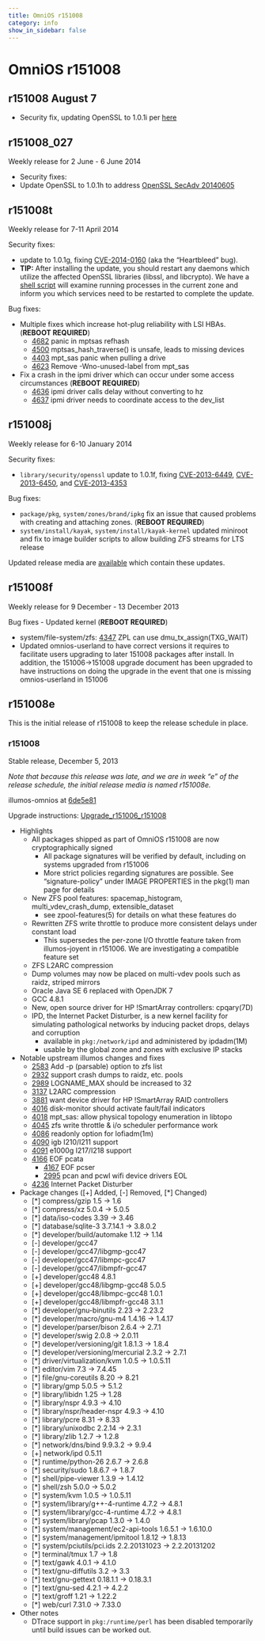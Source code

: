 ```yaml
---
title: OmniOS r151008
category: info
show_in_sidebar: false
---
```


# OmniOS r151008

## r151008 August 7

* Security fix, updating OpenSSL to 1.0.1i per
  [here](https://www.openssl.org/news/secadv_20140806.txt)

## r151008_027

Weekly release for 2 June - 6 June 2014

* Security fixes:
 * Update OpenSSL to 1.0.1h to address [OpenSSL SecAdv 20140605](https://www.openssl.org/news/secadv_20140605.txt)


## r151008t

Weekly release for 7-11 April 2014

Security fixes:

 *  update to 1.0.1g, fixing [CVE-2014-0160](http://cve.mitre.org/cgi-bin/cvename.cgi?name=CVE-2014-0160) (aka the “Heartbleed” bug).
  * **TIP:** After installing the  update, you should restart any daemons which utilize the affected OpenSSL libraries (libssl, and libcrypto). We have a [shell script](http://omnios.omniti.com/media/ssl_services_to_restart.sh) will examine running processes in the current zone and inform you which services need to be restarted to complete the update. 

Bug fixes:

* Multiple fixes which increase hot-plug reliability with LSI HBAs. (**REBOOT REQUIRED**)
  * [4682](https://www.illumos.org/issues/4682) panic in mptsas refhash
  * [4500](https://www.illumos.org/issues/4500) mptsas_hash_traverse() is unsafe, leads to missing devices
  * [4403](https://www.illumos.org/issues/4403) mpt_sas panic when pulling a drive
  * [4623](https://www.illumos.org/issues/4623) Remove -Wno-unused-label from mpt_sas
* Fix a crash in the ipmi driver which can occur under some access circumstances (**REBOOT REQUIRED**)
  * [4636](https://www.illumos.org/issues/4636) ipmi driver calls delay without converting to hz
  * [4637](https://www.illumos.org/issues/4637) ipmi driver needs to coordinate access to the dev_list

## r151008j

Weekly release for 6-10 January 2014

Security fixes:

* `library/security/openssl` update to 1.0.1f, fixing
  [CVE-2013-6449](http://cve.mitre.org/cgi-bin/cvename.cgi?name=CVE-2013-6449),
  [CVE-2013-6450](http://cve.mitre.org/cgi-bin/cvename.cgi?name=CVE-2013-6450), and
  [CVE-2013-4353](http://cve.mitre.org/cgi-bin/cvename.cgi?name=CVE-2013-4353)

Bug fixes:

* `package/pkg`, `system/zones/brand/ipkg` fix an issue that caused problems
  with creating and attaching zones. (**REBOOT REQUIRED**)
* `system/install/kayak`, `system/install/kayak-kernel` updated miniroot and
  fix to image builder scripts to allow building ZFS streams for LTS release

Updated release media are [available](Installation.md) which contain
these updates.

## r151008f

Weekly release for 9 December - 13 December 2013

Bug fixes - Updated kernel (**REBOOT REQUIRED**)

* system/file-system/zfs: [4347](https://www.illumos.org/issues/4347)
  ZPL can use dmu_tx_assign(TXG_WAIT)
* Updated omnios-userland to have correct versions it requires to facilitate
  users upgrading to later 151008 packages after install. In addition, the
  151006->151008 upgrade document has been upgraded to have instructions on
  doing the upgrade in the event that one is missing omnios-userland in 151006

## r151008e

This is the initial release of r151008 to keep the release schedule in
place.

### r151008

Stable release, December 5, 2013

*Note that because this release was late, and we are in week “e” of the
release schedule, the initial release media is named r151008e.*

illumos-omnios at
[6de5e81](https://omnios.omniti.com/changeset.php/core/illumos-omnios/6de5e81bf5b176581b7f017bf92f7d11b5145779)

Upgrade instructions: [Upgrade_r151006_r151008](Upgrade_r151006_r151008.md)

* Highlights
  * All packages shipped as part of OmniOS r151008 are now cryptographically signed
    * All package signatures will be verified by default, including on systems upgraded from r151006
    * More strict policies regarding signatures are possible. See “signature-policy” under
      IMAGE PROPERTIES in the pkg(1) man page for details
  * New ZFS pool features: spacemap_histogram, multi_vdev_crash_dump, extensible_dataset
    * see zpool-features(5) for details on what these features do
  * Rewritten ZFS write throttle to produce more consistent delays under constant load
    * This supersedes the per-zone I/O throttle feature taken from illumos-joyent
      in r151006. We are investigating a compatible feature set
  * ZFS L2ARC compression
  * Dump volumes may now be placed on multi-vdev pools such as raidz, striped mirrors
  * Oracle Java SE 6 replaced with OpenJDK 7
  * GCC 4.8.1
  * New, open source driver for HP !SmartArray controllers: cpqary(7D)
  * IPD, the Internet Packet Disturber, is a new kernel facility for simulating
    pathological networks by inducing packet drops, delays and corruption
    * available in `pkg:/network/ipd` and administered by ipdadm(1M)
    * usable by the global zone and zones with exclusive IP stacks
* Notable upstream illumos changes and fixes
  * [2583](https://www.illumos.org/issues/2583) Add -p (parsable) option to zfs list
  * [2932](https://www.illumos.org/issues/2932) support crash dumps to raidz, etc. pools
  * [2989](https://www.illumos.org/issues/2989) LOGNAME_MAX should be increased to 32
  * [3137](https://www.illumos.org/issues/3137) L2ARC compression
  * [3881](https://www.illumos.org/issues/3881) want device driver for HP !SmartArray RAID controllers
  * [4016](https://www.illumos.org/issues/4016) disk-monitor should activate fault/fail indicators
  * [4018](https://www.illumos.org/issues/4018) mpt_sas: allow physical topology enumeration in libtopo
  * [4045](https://www.illumos.org/issues/4045) zfs write throttle & i/o scheduler performance work
  * [4086](https://www.illumos.org/issues/4086) readonly option for lofiadm(1m)
  * [4090](https://www.illumos.org/issues/4090) igb I210/I211 support
  * [4091](https://www.illumos.org/issues/4091) e1000g I217/I218 support
  * [4166](https://www.illumos.org/issues/4166) EOF pcata
    * [4167](https://www.illumos.org/issues/4167) EOF pcser
    * [2995](https://www.illumos.org/issues/2995) pcan and pcwl wifi device drivers EOL
  * [4236](https://www.illumos.org/issues/4236) Internet Packet Disturber
* Package changes ([+] Added, [-] Removed, [*] Changed)
  * [*] compress/gzip 1.5 -> 1.6
  * [*] compress/xz 5.0.4 -> 5.0.5
  * [*] data/iso-codes 3.39 -> 3.46
  * [*] database/sqlite-3 3.7.14.1 -> 3.8.0.2
  * [*] developer/build/automake 1.12 -> 1.14
  * [-] developer/gcc47
  * [-] developer/gcc47/libgmp-gcc47
  * [-] developer/gcc47/libmpc-gcc47
  * [-] developer/gcc47/libmpfr-gcc47
  * [+] developer/gcc48 4.8.1
  * [+] developer/gcc48/libgmp-gcc48 5.0.5
  * [+] developer/gcc48/libmpc-gcc48 1.0.1
  * [+] developer/gcc48/libmpfr-gcc48 3.1.1
  * [*] developer/gnu-binutils 2.23 -> 2.23.2
  * [*] developer/macro/gnu-m4 1.4.16 -> 1.4.17
  * [*] developer/parser/bison 2.6.4 -> 2.7.1
  * [*] developer/swig 2.0.8 -> 2.0.11
  * [*] developer/versioning/git 1.8.1.3 -> 1.8.4
  * [*] developer/versioning/mercurial 2.3.2 -> 2.7.1
  * [*] driver/virtualization/kvm 1.0.5 -> 1.0.5.11
  * [*] editor/vim 7.3 -> 7.4.45
  * [*] file/gnu-coreutils 8.20 -> 8.21
  * [*] library/gmp 5.0.5 -> 5.1.2
  * [*] library/libidn 1.25 -> 1.28
  * [*] library/nspr 4.9.3 -> 4.10
  * [*] library/nspr/header-nspr 4.9.3 -> 4.10
  * [*] library/pcre 8.31 -> 8.33
  * [*] library/unixodbc 2.2.14 -> 2.3.1
  * [*] library/zlib 1.2.7 -> 1.2.8
  * [*] network/dns/bind 9.9.3.2 -> 9.9.4
  * [+] network/ipd 0.5.11
  * [*] runtime/python-26 2.6.7 -> 2.6.8
  * [*] security/sudo 1.8.6.7 -> 1.8.7
  * [*] shell/pipe-viewer 1.3.9 -> 1.4.12
  * [*] shell/zsh 5.0.0 -> 5.0.2
  * [*] system/kvm 1.0.5 -> 1.0.5.11
  * [*] system/library/g++-4-runtime 4.7.2 -> 4.8.1
  * [*] system/library/gcc-4-runtime 4.7.2 -> 4.8.1
  * [*] system/library/pcap 1.3.0 -> 1.4.0
  * [*] system/management/ec2-api-tools 1.6.5.1 -> 1.6.10.0
  * [*] system/management/ipmitool 1.8.12 -> 1.8.13
  * [*] system/pciutils/pci.ids 2.2.20131023 -> 2.2.20131202
  * [*] terminal/tmux 1.7 -> 1.8
  * [*] text/gawk 4.0.1 -> 4.1.0
  * [*] text/gnu-diffutils 3.2 -> 3.3
  * [*] text/gnu-gettext 0.18.1.1 -> 0.18.3.1
  * [*] text/gnu-sed 4.2.1 -> 4.2.2
  * [*] text/groff 1.21 -> 1.22.2
  * [*] web/curl 7.31.0 -> 7.33.0
* Other notes
  * DTrace support in `pkg:/runtime/perl` has been disabled temporarily until build issues can be worked out.
